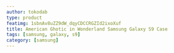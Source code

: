 ```yaml
---
author: tokodab
type: product
featimg: 1sbnAv8uZZ9dW_dqyCDCCRGZId2ixoXuf
title: American Ghotic in Wonderland Samsung Galaxy S9 Case
tags: [samsung, galaxy, s9]
category: [samsung]
---
```

